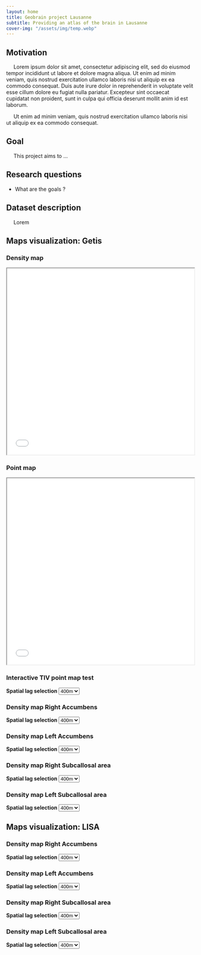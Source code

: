 ```yaml
---
layout: home
title: Geobrain project Lausanne
subtitle: Providing an atlas of the brain in Lausanne
cover-img: "/assets/img/temp.webp"
---
```


## Motivation

&nbsp;&nbsp;&nbsp;&nbsp; Lorem ipsum dolor sit amet, consectetur adipiscing elit, sed do eiusmod tempor incididunt ut labore et dolore magna aliqua. Ut enim ad minim veniam, quis nostrud exercitation ullamco laboris nisi ut aliquip ex ea commodo consequat. Duis aute irure dolor in reprehenderit in voluptate velit esse cillum dolore eu fugiat nulla pariatur. Excepteur sint occaecat cupidatat non proident, sunt in culpa qui officia deserunt mollit anim id est laborum. 

&nbsp;&nbsp;&nbsp;&nbsp; Ut enim ad minim veniam, quis nostrud exercitation ullamco laboris nisi ut aliquip ex ea commodo consequat.

## Goal

&nbsp;&nbsp;&nbsp;&nbsp; This project aims to ...

## Research questions

- What are the goals ?

## Dataset description

&nbsp;&nbsp;&nbsp;&nbsp; Lorem


## Maps visualization: Getis 

### Density map
<iframe src="maps/map_dense.html" width="100%" height="500px"></iframe>

### Point map
<iframe src="maps/map_points.html" width="100%" height="500px"></iframe>



### Interactive TIV point map test

**Spatial lag selection**
<select id="variableSelectTIV">
    <option value="CG400_X_F2_F2_TIV_adj">400m</option>
    <option value="CG500_X_F2_F2_TIV_adj">500m</option>
    <option value="CG600_X_F2_F2_TIV_adj">600m</option>
    <option value="CG800_X_F2_F2_TIV_adj">800m</option>
</select>

<!-- Container to display the map -->
<div id="mapContainerTIV"></div>

<!-- Script to handle map display based on user selection -->
<script>
    function displayMap() {
        var selectedVariableTIV = document.getElementById("variableSelectTIV").value;
        
        // Code to display the map based on the selectedVariable
        var iframeTIV = document.createElement('iframe');
        iframeTIV.src = "maps/map_points_" + selectedVariableTIV + ".html";
        iframeTIV.width = "90%";
        iframeTIV.height = "400px";
        
        // Replace the content of mapContainer with the updated map
        var mapContainerTIV = document.getElementById("mapContainerTIV");
        mapContainerTIV.innerHTML = '';
        mapContainerTIV.appendChild(iframe);
    }

    document.getElementById("variableSelectTIV").addEventListener("change", displayMap);

    displayMap();
</script>



### Density map Right Accumbens

**Spatial lag selection**
<select id="variableSelectGRA">
    <option value="CG400_X_F2_F2_RightAccumbensArea_adj">400m</option>
    <option value="CG500_X_F2_F2_RightAccumbensArea_adj">500m</option>
    <option value="CG600_X_F2_F2_RightAccumbensArea_adj">600m</option>
    <option value="CG800_X_F2_F2_RightAccumbensArea_adj">800m</option>
</select>

<!-- Container to display the map -->
<div id="mapContainer"></div>

<!-- Script to handle map display based on user selection -->
<script>
    function displayMap() {
        var selectedVariableGRA = document.getElementById("variableSelectGRA").value;
        
        // Code to display the map based on the selectedVariable
        var iframe = document.createElement('iframe');
        iframe.src = "maps/map_density_" + selectedVariableGRA + ".html";
        iframe.width = "90%";
        iframe.height = "400px";
        
        // Replace the content of mapContainer with the updated map
        var mapContainer = document.getElementById("mapContainer");
        mapContainer.innerHTML = '';
        mapContainer.appendChild(iframe);
    }

    document.getElementById("variableSelectGRA").addEventListener("change", displayMap);

    displayMap();
</script>

### Density map Left Accumbens

**Spatial lag selection**
<select id="variableSelectGLA">
    <option value="CG400_X_F2_F2_LeftAccumbensArea_adj">400m</option>
    <option value="CG500_X_F2_F2_LeftAccumbensArea_adj">500m</option>
    <option value="CG600_X_F2_F2_LeftAccumbensArea_adj">600m</option>
    <option value="CG800_X_F2_F2_LeftAccumbensArea_adj">800m</option>
</select>

<!-- Container to display the map -->
<div id="mapContainer"></div>

<!-- Script to handle map display based on user selection -->
<script>
    function displayMap() {
        var selectedVariableGLA = document.getElementById("variableSelectGLA").value;
        
        // Code to display the map based on the selectedVariable
        var iframe = document.createElement('iframe');
        iframe.src = "maps/map_density_" + selectedVariableGLA + ".html";
        iframe.width = "90%";
        iframe.height = "400px";
        
        // Replace the content of mapContainer with the updated map
        var mapContainer = document.getElementById("mapContainer");
        mapContainer.innerHTML = '';
        mapContainer.appendChild(iframe);
    }

    document.getElementById("variableSelectGLA").addEventListener("change", displayMap);

    displayMap();
</script>


### Density map Right Subcallosal area

**Spatial lag selection**
<select id="variableSelect">
    <option value="CG400_X_F2_F2_RightSCASubcallosalArea_adj">400m</option>
    <option value="CG500_X_F2_F2_RightSCASubcallosalArea_adj">500m</option>
    <option value="CG600_X_F2_F2_RightSCASubcallosalArea_adj">600m</option>
    <option value="CG800_X_F2_F2_RightSCASubcallosalArea_adj">800m</option>
</select>

<!-- Container to display the map -->
<div id="mapContainer"></div>

<!-- Script to handle map display based on user selection -->
<script>
    function displayMap() {
        var selectedVariable = document.getElementById("variableSelect").value;
        
        // Code to display the map based on the selectedVariable
        var iframe = document.createElement('iframe');
        iframe.src = "maps/map_density_" + selectedVariable + ".html";
        iframe.width = "90%";
        iframe.height = "400px";
        
        // Replace the content of mapContainer with the updated map
        var mapContainer = document.getElementById("mapContainer");
        mapContainer.innerHTML = '';
        mapContainer.appendChild(iframe);
    }

    document.getElementById("variableSelect").addEventListener("change", displayMap);

    displayMap();
</script>


### Density map Left Subcallosal area

**Spatial lag selection**
<select id="variableSelect">
    <option value="CG400_X_F2_F2_LeftSCASubcallosalArea_adj">400m</option>
    <option value="CG500_X_F2_F2_LeftSCASubcallosalArea_adj">500m</option>
    <option value="CG600_X_F2_F2_LeftSCASubcallosalArea_adj">600m</option>
    <option value="CG800_X_F2_F2_LeftSCASubcallosalArea_adj">800m</option>
</select>

<!-- Container to display the map -->
<div id="mapContainer"></div>

<!-- Script to handle map display based on user selection -->
<script>
    function displayMap() {
        var selectedVariable = document.getElementById("variableSelect").value;
        
        // Code to display the map based on the selectedVariable
        var iframe = document.createElement('iframe');
        iframe.src = "maps/map_density_" + selectedVariable + ".html";
        iframe.width = "90%";
        iframe.height = "400px";
        
        // Replace the content of mapContainer with the updated map
        var mapContainer = document.getElementById("mapContainer");
        mapContainer.innerHTML = '';
        mapContainer.appendChild(iframe);
    }

    document.getElementById("variableSelect").addEventListener("change", displayMap);

    displayMap();
</script>


## Maps visualization: LISA

### Density map Right Accumbens

**Spatial lag selection**
<select id="variableSelect">
    <option value="CG400_X_F2_F2_RightAccumbensArea_adj">400m</option>
    <option value="CG500_X_F2_F2_RightAccumbensArea_adj">500m</option>
    <option value="CG600_X_F2_F2_RightAccumbensArea_adj">600m</option>
    <option value="CG800_X_F2_F2_RightAccumbensArea_adj">800m</option>
</select>

<!-- Container to display the map -->
<div id="mapContainer"></div>

<!-- Script to handle map display based on user selection -->
<script>
    function displayMap() {
        var selectedVariable = document.getElementById("variableSelect").value;
        
        // Code to display the map based on the selectedVariable
        var iframe = document.createElement('iframe');
        iframe.src = "maps/LISA_map_density_" + selectedVariable + ".html";
        iframe.width = "90%";
        iframe.height = "400px";
        
        // Replace the content of mapContainer with the updated map
        var mapContainer = document.getElementById("mapContainer");
        mapContainer.innerHTML = '';
        mapContainer.appendChild(iframe);
    }

    document.getElementById("variableSelect").addEventListener("change", displayMap);

    displayMap();
</script>

### Density map Left Accumbens

**Spatial lag selection**
<select id="variableSelect">
    <option value="CG400_X_F2_F2_LeftAccumbensArea_adj">400m</option>
    <option value="CG500_X_F2_F2_LeftAccumbensArea_adj">500m</option>
    <option value="CG600_X_F2_F2_LeftAccumbensArea_adj">600m</option>
    <option value="CG800_X_F2_F2_LeftAccumbensArea_adj">800m</option>
</select>

<!-- Container to display the map -->
<div id="mapContainer"></div>

<!-- Script to handle map display based on user selection -->
<script>
    function displayMap() {
        var selectedVariable = document.getElementById("variableSelect").value;
        
        // Code to display the map based on the selectedVariable
        var iframe = document.createElement('iframe');
        iframe.src = "maps/LISA_map_density_" + selectedVariable + ".html";
        iframe.width = "90%";
        iframe.height = "400px";
        
        // Replace the content of mapContainer with the updated map
        var mapContainer = document.getElementById("mapContainer");
        mapContainer.innerHTML = '';
        mapContainer.appendChild(iframe);
    }

    document.getElementById("variableSelect").addEventListener("change", displayMap);

    displayMap();
</script>


### Density map Right Subcallosal area

**Spatial lag selection**
<select id="variableSelect">
    <option value="CG400_X_F2_F2_RightSCASubcallosalArea_adj">400m</option>
    <option value="CG500_X_F2_F2_RightSCASubcallosalArea_adj">500m</option>
    <option value="CG600_X_F2_F2_RightSCASubcallosalArea_adj">600m</option>
    <option value="CG800_X_F2_F2_RightSCASubcallosalArea_adj">800m</option>
</select>

<!-- Container to display the map -->
<div id="mapContainer"></div>

<!-- Script to handle map display based on user selection -->
<script>
    function displayMap() {
        var selectedVariable = document.getElementById("variableSelect").value;
        
        // Code to display the map based on the selectedVariable
        var iframe = document.createElement('iframe');
        iframe.src = "maps/LISA_map_density_" + selectedVariable + ".html";
        iframe.width = "90%";
        iframe.height = "400px";
        
        // Replace the content of mapContainer with the updated map
        var mapContainer = document.getElementById("mapContainer");
        mapContainer.innerHTML = '';
        mapContainer.appendChild(iframe);
    }

    document.getElementById("variableSelect").addEventListener("change", displayMap);

    displayMap();
</script>


### Density map Left Subcallosal area

**Spatial lag selection**
<select id="variableSelect">
    <option value="CG400_X_F2_F2_LeftSCASubcallosalArea_adj">400m</option>
    <option value="CG500_X_F2_F2_LeftSCASubcallosalArea_adj">500m</option>
    <option value="CG600_X_F2_F2_LeftSCASubcallosalArea_adj">600m</option>
    <option value="CG800_X_F2_F2_LeftSCASubcallosalArea_adj">800m</option>
</select>

<!-- Container to display the map -->
<div id="mapContainer"></div>

<!-- Script to handle map display based on user selection -->
<script>
    function displayMap() {
        var selectedVariable = document.getElementById("variableSelect").value;
        
        // Code to display the map based on the selectedVariable
        var iframe = document.createElement('iframe');
        iframe.src = "maps/LISA_map_density_" + selectedVariable + ".html";
        iframe.width = "90%";
        iframe.height = "400px";
        
        // Replace the content of mapContainer with the updated map
        var mapContainer = document.getElementById("mapContainer");
        mapContainer.innerHTML = '';
        mapContainer.appendChild(iframe);
    }

    document.getElementById("variableSelect").addEventListener("change", displayMap);

    displayMap();
</script>
